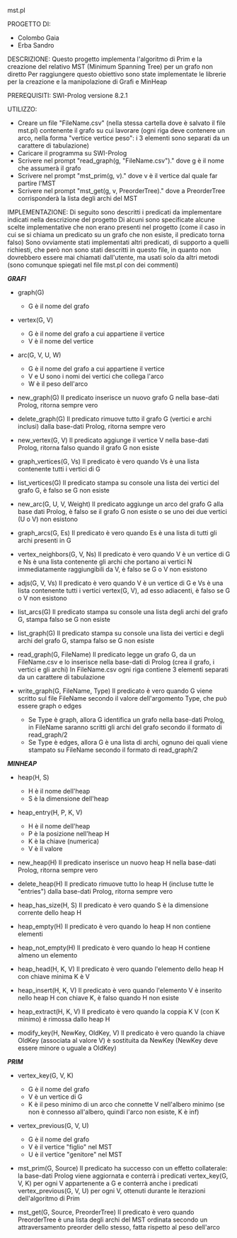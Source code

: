 mst.pl

PROGETTO DI:
- Colombo Gaia
- Erba Sandro


DESCRIZIONE:
Questo progetto implementa l'algoritmo di Prim e la creazione del
relativo MST (Minimum Spanning Tree) per un grafo non diretto
Per raggiungere questo obiettivo sono state implementate le librerie per la
creazione e la manipolazione di Grafi e MinHeap


PREREQUISITI:
SWI-Prolog versione 8.2.1


UTILIZZO: 
- Creare un file "FileName.csv" (nella stessa cartella dove è salvato il file
  mst.pl) contenente il grafo su cui lavorare (ogni riga deve contenere un
  arco, nella forma "vertice vertice peso": i 3 elementi sono separati
  da un carattere di tabulazione)
- Caricare il programma su SWI-Prolog
- Scrivere nel prompt "read_graph(g, "FileName.csv")." dove g è il nome che
  assumerà il grafo
- Scrivere nel prompt "mst_prim(g, v)." dove v è il vertice dal quale far
  partire l'MST
- Scrivere nel prompt "mst_get(g, v, PreorderTree)." dove a PreorderTree
  corrisponderà la lista degli archi del MST


IMPLEMENTAZIONE:
Di seguito sono descritti i predicati da implementare indicati nella
descrizione del progetto
Di alcuni sono specificate alcune scelte implementative che non erano
presenti nel progetto (come il caso in cui se si chiama un predicato su un
grafo che non esiste, il predicato torna falso)
Sono ovviamente stati implementati altri predicati, di supporto a quelli
richiesti, che però non sono stati descritti in questo file, in quanto non
dovrebbero essere mai chiamati dall'utente, ma usati solo da altri metodi
(sono comunque spiegati nel file mst.pl con dei commenti)


***GRAFI***

- graph(G)
	- G è il nome del grafo

- vertex(G, V)
	- G è il nome del grafo a cui appartiene il vertice
	- V è il nome del vertice

- arc(G, V, U, W)
	- G è il nome del grafo a cui appartiene il vertice
	- V e U sono i nomi dei vertici che collega l'arco
	- W è il peso dell'arco

- new_graph(G)
	Il predicato inserisce un nuovo grafo G nella base-dati Prolog,
	ritorna sempre vero

- delete_graph(G)
	Il predicato rimuove tutto il grafo G (vertici e archi inclusi)
	dalla base-dati Prolog, ritorna sempre vero

- new_vertex(G, V)
	Il predicato aggiunge il vertice V nella base-dati Prolog,
	ritorna falso quando il grafo G non esiste

- graph_vertices(G, Vs)
	Il predicato è vero quando Vs è una lista contenente
	tutti i vertici di G

- list_vertices(G)
	Il predicato stampa su console una lista dei vertici del grafo G,
	è falso se G non esiste

- new_arc(G, U, V, Weight)
	Il predicato aggiunge un arco del grafo G alla base dati Prolog,
	è falso se il grafo G non esiste o se uno dei due vertici (U o
	V) non esistono

- graph_arcs(G, Es)
	Il predicato è vero quando Es è una lista di tutti gli archi
	presenti in G

- vertex_neighbors(G, V, Ns)
	Il predicato è vero quando V è un vertice di G e Ns è una lista
	contenente gli archi che portano ai vertici N immediatamente
	raggiungibili da V, è falso se G o V non esistono

- adjs(G, V, Vs)
	Il predicato è vero quando V è un vertice di G e Vs è una lista
	contenente tutti i vertici vertex(G, V), ad esso adiacenti, è
	falso se G o V non esistono

- list_arcs(G)
	Il predicato stampa su console una lista degli archi del grafo G,
	stampa falso se G non esiste

- list_graph(G)
	Il predicato stampa su console una lista dei vertici e degli archi
	del grafo G, stampa falso se G non esiste

- read_graph(G, FileName)
	Il predicato legge un grafo G, da un FileName.csv e lo inserisce
	nella base-dati di Prolog (crea il grafo, i vertici e gli archi)
	In FileName.csv ogni riga contiene 3 elementi separati da un
	carattere di tabulazione

- write_graph(G, FileName, Type)
	Il predicato è vero quando G viene scritto sul file FileName secondo
	il valore dell'argomento Type, che può essere graph o edges
	- Se Type è graph, allora G identifica un grafo nella base-dati
	  Prolog, in FileName saranno scritti gli archi del grafo secondo il
	  formato di read_graph/2
	- Se Type è edges, allora G è una lista di archi, ognuno dei quali
	  viene stampato su FileName secondo il formato di read_graph/2


***MINHEAP***

- heap(H, S)
	- H è il nome dell'heap
	- S è la dimensione dell'heap

- heap_entry(H, P, K, V)
	- H è il nome dell'heap
	- P è la posizione nell'heap H
	- K è la chiave (numerica)
	- V è il valore

- new_heap(H)
	Il predicato inserisce un nuovo heap H nella base-dati Prolog,
	ritorna sempre vero

- delete_heap(H)
	Il predicato rimuove tutto lo heap H (incluse tutte le "entries")
	dalla base-dati Prolog, ritorna sempre vero

- heap_has_size(H, S)
	Il predicato è vero quando S è la dimensione corrente dello heap H

- heap_empty(H)
	Il predicato è vero quando lo heap H non contiene elementi

- heap_not_empty(H)
	Il predicato è vero quando lo heap H contiene almeno un elemento

- heap_head(H, K, V)
	Il predicato è vero quando l'elemento dello heap H con chiave minima
	K è V

- heap_insert(H, K, V)
	Il predicato è vero quando l'elemento V è inserito nello heap H con
	chiave K, è falso quando H non esiste

- heap_extract(H, K, V)
	Il predicato è vero quando la coppia K V (con K minimo) è rimossa
	dallo heap H

- modify_key(H, NewKey, OldKey, V)
	Il predicato è vero quando la chiave OldKey (associata al valore V)
	è sostituita da NewKey (NewKey deve essere minore o uguale a OldKey)


***PRIM***

- vertex_key(G, V, K)
	- G è il nome del grafo
	- V è un vertice di G
	- K è il peso minimo di un arco che connette V nell'albero minimo
	  (se non è connesso all'albero, quindi l'arco non esiste, K è inf)

- vertex_previous(G, V, U)
	- G è il nome del grafo
	- V è il vertice "figlio" nel MST
	- U è il vertice "genitore" nel MST

- mst_prim(G, Source)
	Il predicato ha successo con un effetto collaterale: la base-dati
	Prolog viene aggiornata e conterrà i predicati vertex_key(G, V, K)
	per ogni V appartenente a G e conterrà anche i predicati
	vertex_previous(G, V, U) per ogni V, ottenuti durante le iterazioni
	dell'algoritmo di Prim

- mst_get(G, Source, PreorderTree)
	Il predicato è vero quando PreorderTree è una lista degli archi
	del MST ordinata secondo un attraversamento preorder dello stesso,
	fatta rispetto al peso dell'arco